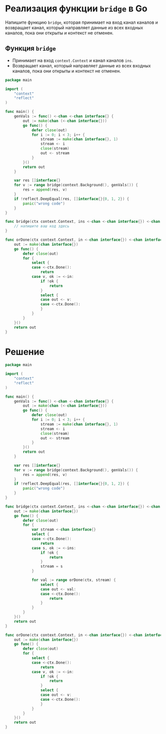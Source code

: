 # Реализация функции `bridge` в Go

Напишите функцию `bridge`, которая принимает на вход канал каналов и возвращает канал, который направляет данные из всех входных каналов, пока они открыты и контекст не отменен.

## Функция `bridge`
- Принимает на вход `context.Context` и канал каналов `ins`.
- Возвращает канал, который направляет данные из всех входных каналов, пока они открыты и контекст не отменен.

```go
package main

import (
	"context"
	"reflect"
)

func main() {
	genVals := func() <-chan <-chan interface{} {
		out := make(chan (<-chan interface{}))
		go func() {
			defer close(out)
			for i := 0; i < 3; i++ {
				stream := make(chan interface{}, 1)
				stream <- i
				close(stream)
				out <- stream
			}
		}()
		return out
	}

	var res []interface{}
	for v := range bridge(context.Background(), genVals()) {
		res = append(res, v)
	}
	if !reflect.DeepEqual(res, []interface{}{0, 1, 2}) {
		panic("wrong code")
	}
}

func bridge(ctx context.Context, ins <-chan <-chan interface{}) <-chan interface{} {
	// напишите ваш код здесь
}

func orDone(ctx context.Context, in <-chan interface{}) <-chan interface{} {
	out := make(chan interface{})
	go func() {
		defer close(out)
		for {
			select {
			case <-ctx.Done():
				return
			case v, ok := <-in:
				if !ok {
					return
				}
				select {
				case out <- v:
				case <-ctx.Done():
				}
			}
		}
	}()
	return out
}
```

# Решение

```go
package main

import (
	"context"
	"reflect"
)

func main() {
	genVals := func() <-chan <-chan interface{} {
		out := make(chan (<-chan interface{}))
		go func() {
			defer close(out)
			for i := 0; i < 3; i++ {
				stream := make(chan interface{}, 1)
				stream <- i
				close(stream)
				out <- stream
			}
		}()
		return out
	}

	var res []interface{}
	for v := range bridge(context.Background(), genVals()) {
		res = append(res, v)
	}
	if !reflect.DeepEqual(res, []interface{}{0, 1, 2}) {
		panic("wrong code")
	}
}

func bridge(ctx context.Context, ins <-chan <-chan interface{}) <-chan interface{} {
	out := make(chan interface{})
	go func() {
		defer close(out)
		for {
			var stream <-chan interface{}
			select {
			case <-ctx.Done():
				return
			case s, ok := <-ins:
				if !ok {
					return
				}
				stream = s
			}

			for val := range orDone(ctx, stream) {
				select {
				case out <- val:
				case <-ctx.Done():
					return
				}
			}
		}
	}()
	return out
}

func orDone(ctx context.Context, in <-chan interface{}) <-chan interface{} {
	out := make(chan interface{})
	go func() {
		defer close(out)
		for {
			select {
			case <-ctx.Done():
				return
			case v, ok := <-in:
				if !ok {
					return
				}
				select {
				case out <- v:
				case <-ctx.Done():
				}
			}
		}
	}()
	return out
}
```